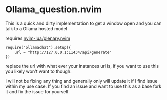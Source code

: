 # Ollama_question.nvim
This is a quick and dirty implementation to get a window open and you can talk to a Ollama hosted model

requires [nvim-lua/plenary.nvim](https://github.com/nvim-lua/plenary.nvim/tree/master)

```
require("ollamachat").setup({
    url = "http://127.0.0.1:11434/api/generate"
})
```

replace the url with what ever your instances url is, if you want to use this you likely won't want to though.


I will not be fixing any thing and generally only will update it if I find issue within my use case. If you find an issue and want to use this as a base fork it and fix the issue for yourself.
